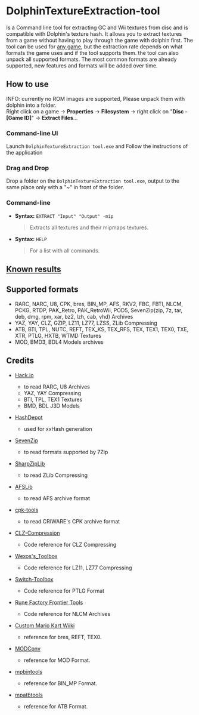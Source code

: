 # DolphinTextureExtraction-tool
Is a Command line tool for extracting GC and Wii textures from disc and is compatible with Dolphin's texture hash.
It allows you to extract textures from a game without having to play through the game with dolphin first.
The tool can be used for [any game](https://github.com/Venomalia/DolphinTextureExtraction-tool/wiki/Known-results), but the extraction rate depends on what formats the game uses and if the tool supports them.
the tool can also unpack all supported formats.
The most common formats are already supported, new features and formats will be added over time.

## How to use
INFO: currently no ROM images are supported, Please unpack them with dolphin into a folder.  
Right click on a game -> **Properties** -> **Filesystem** -> right click on "**Disc - [Game ID]**" -> **Extract Files**...

### Command-line UI
Launch `DolphinTextureExtraction tool.exe` and
Follow the instructions of the application

### Drag and Drop
Drop a folder on the `DolphinTextureExtraction tool.exe`,
output to the same place only with a "~" in front of the folder.

### Command-line
- **Syntax:** `EXTRACT "Input" "Output" -mip`
   > Extracts all textures and their mipmaps textures.

- **Syntax:** `HELP`
   > For a list with all commands.

## [Known results](https://github.com/Venomalia/DolphinTextureExtraction-tool/wiki/Known-results)

## Supported formats
- RARC, NARC, U8, CPK, bres, BIN_MP, AFS, RKV2, FBC, FBTI, NLCM, PCKG, RTDP, PAK_Retro, PAK_RetroWii, POD5, SevenZip(zip, 7z, tar, deb, dmg, rpm, xar, bz2, lzh, cab, vhd) Archives
- YAZ, YAY, CLZ, GZIP, LZ11, LZ77, LZSS, ZLib Compressing
- ATB, BTI, TPL, NUTC, REFT, TEX_KS, TEX_RFS, TEX, TEX1, TEX0, TXE, XTR, PTLG, HXTB, WTMD Textures
- MOD, BMD3, BDL4 Models archives
## Credits
 
- [Hack.io](https://github.com/SuperHackio/Hack.io)
    - to read RARC, U8 Archives
    - YAZ, YAY Compressing
    - BTI, TPL, TEX1 Textures
    - BMD, BDL J3D Models

- [HashDepot](https://github.com/ssg/HashDepot)
    - used for xxHash generation

- [SevenZip](https://github.com/adoconnection/SevenZipExtractor)
    - to read formats supported by 7Zip
	
- [SharpZipLib](https://github.com/icsharpcode/SharpZipLib)
    - to read ZLib Compressing
	
- [AFSLib](https://github.com/MaikelChan/AFSLib)
    - to read AFS archive format

- [cpk-tools](https://github.com/ConnorKrammer/cpk-tools)
    - to read CRIWARE's CPK archive format
	
- [CLZ-Compression](https://github.com/sukharah/CLZ-Compression)
    - Code reference for CLZ Compressing

- [Wexos's_Toolbox](https://wiki.tockdom.com/wiki/Wexos's_Toolbox)
    - Code reference for LZ11, LZ77 Compressing
	
- [Switch-Toolbox](https://github.com/KillzXGaming/Switch-Toolbox/blob/12dfbaadafb1ebcd2e07d239361039a8d05df3f7/File_Format_Library/FileFormats/NLG/MarioStrikers/StrikersRLT.cs)
    - Code reference for PTLG Format
	
- [Rune Factory Frontier Tools](https://github.com/master801/Rune-Factory-Frontier-Tools)
    - Code reference for NLCM Archives
	
- [Custom Mario Kart Wiiki](https://wiki.tockdom.com/wiki/BRRES_(File_Format))
    - reference for bres, REFT, TEX0.
	
- [MODConv](https://github.com/intns/MODConv)
    - reference for MOD Format.
	
- [mpbintools](https://github.com/gamemasterplc/mpbintools)
    - reference for BIN_MP Format.
	
- [mpatbtools](https://github.com/gamemasterplc/mpatbtools)
    - reference for ATB Format.